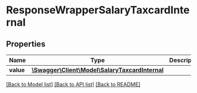 # ResponseWrapperSalaryTaxcardInternal

## Properties
Name | Type | Description | Notes
------------ | ------------- | ------------- | -------------
**value** | [**\Swagger\Client\Model\SalaryTaxcardInternal**](SalaryTaxcardInternal.md) |  | [optional] 

[[Back to Model list]](../README.md#documentation-for-models) [[Back to API list]](../README.md#documentation-for-api-endpoints) [[Back to README]](../README.md)


